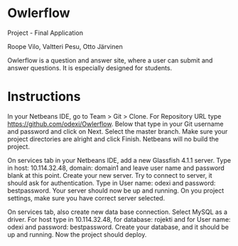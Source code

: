 # Owlerflow
Project - Final Application

Roope Vilo, Valtteri Pesu, Otto Järvinen

Owlerflow is a question and answer site, where a user can submit and answer questions. It is especially designed for students. 

# Instructions
In your Netbeans IDE, go to Team > Git > Clone. For Repository URL type https://github.com/odexi/Owlerflow. Below that type in your Git username and password and click on Next. Select the master branch. Make sure your project directories are alright and click Finish. Netbeans will no build the project.


On services tab in your Netbeans IDE, add a new Glassfish 4.1.1 server. Type in host: 10.114.32.48, domain: domain1 and leave user name and password blank at this point. Create your new server. Try to connect to server, it should ask for authentication. Type in User name: odexi and password: bestpassword. Your server should now be up and running. On you project settings, make sure you have correct server selected.

On services tab, also create new data base connection. Select MySQL as a driver. For host type in 10.114.32.48, for database: rojekti and for User name: odexi and password: bestpassword. Create your database, and it should be up and running. Now the project should deploy.
